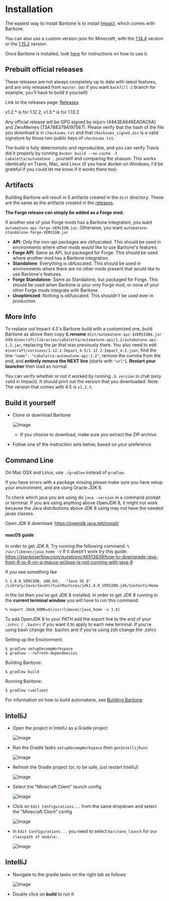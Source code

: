 # Installation

The easiest way to install Baritone is to install [Impact](https://impactclient.net/), which comes with Baritone.

You can also use a custom version json for Minecraft, with the [1.14.4](https://www.dropbox.com/s/rkml3hjokd3qv0m/1.14.4-Baritone.zip?dl=1) version or the [1.15.2](https://www.dropbox.com/s/8rx6f0kts9hvd4f/1.15.2-Baritone.zip?dl=1) version

Once Baritone is installed, look [here](USAGE.md) for instructions on how to use it.

## Prebuilt official releases
These releases are not always completely up to date with latest features, and are only released from `master`. (so if you want `backfill-2` branch for example, you'll have to build it yourself)

Link to the releases page: [Releases](https://github.com/cabaletta/baritone/releases)

v1.2.* is for 1.12.2, v1.3.* is for 1.13.2

Any official release will be GPG signed by leijurv (44A3EA646EADAC6A) and ZeroMemes (73A788379A197567). Please verify that the hash of the file you download is in `checksums.txt` and that `checksums_signed.asc` is a valid signature by those two public keys of `checksums.txt`. 

The build is fully deterministic and reproducible, and you can verify Travis did it properly by running `docker build --no-cache -t cabaletta/automatone .` yourself and comparing the shasum. This works identically on Travis, Mac, and Linux (if you have docker on Windows, I'd be grateful if you could let me know if it works there too).


## Artifacts

Building Baritone will result in 5 artifacts created in the ``dist`` directory. These are the same as the artifacts created in the [releases](https://github.com/cabaletta/baritone/releases).

**The Forge release can simply be added as a Forge mod.**

If another one of your Forge mods has a Baritone integration, you want `automatone-api-forge-VERSION.jar`. Otherwise, you want `automatone-standalone-forge-VERSION.jar`

- **API**: Only the non-api packages are obfuscated. This should be used in environments where other mods would like to use Baritone's features.
- **Forge API**: Same as API, but packaged for Forge. This should be used where another mod has a Baritone integration.
- **Standalone**: Everything is obfuscated. This should be used in environments where there are no other mods present that would like to use Baritone's features.
- **Forge Standalone**: Same as Standalone, but packaged for Forge. This should be used when Baritone is your only Forge mod, or none of your other Forge mods integrate with Baritone.
- **Unoptimized**: Nothing is obfuscated. This shouldn't be used ever in production.

## More Info
To replace out Impact 4.5's Baritone build with a customized one, build Baritone as above then copy & **rename** `dist/automatone-api-$VERSION$.jar` into `minecraft/libraries/cabaletta/automatone-api/1.2/automatone-api-1.2.jar`, replacing the jar that was previously there. You also need to edit `minecraft/versions/1.12.2-Impact_4.5/1.12.2-Impact_4.5.json`, find the line `"name": "cabaletta:automatone-api:1.2"`, remove the comma from the end, and **entirely remove the NEXT line** (starts with `"url"`). **Restart your launcher** then load as normal. 

You can verify whether or not it worked by running `.b version` in chat (only valid in Impact). It should print out the version that you downloaded. Note: The version that comes with 4.5 is `v1.2.3`.

## Build it yourself
- Clone or download Baritone

  ![Image](https://i.imgur.com/kbqBtoN.png)
  - If you choose to download, make sure you extract the ZIP archive.
- Follow one of the instruction sets below, based on your preference

## Command Line
On Mac OSX and Linux, use `./gradlew` instead of `gradlew`.

If you have errors with a package missing please make sure you have setup your environment, and are using Oracle JDK 8.

To check which java you are using do 
`java -version` in a command prompt or terminal.
If you are using anything above OpenJDK 8, it might not work because the Java distributions above JDK 8 using may not have the needed javax classes.

Open JDK 8 download: https://openjdk.java.net/install/
#### macOS guide
In order to get JDK 8, Try running the following command:
`% /usr/libexec/java_home -V`
If it doesn't work try this guide: https://stackoverflow.com/questions/46513639/how-to-downgrade-java-from-9-to-8-on-a-macos-eclipse-is-not-running-with-java-9

If you see something like

`% 1.8.0_VERSION, x86_64:	"Java SE 8"	/Library/Java/JavaVirtualMachines/jdk1.8.0_VERSION.jdk/Contents/Home`

in the list then you've got JDK 8 installed. 
In order to get JDK 8 running in the **current terminal window** you will have to run this command: 

`% export JAVA_HOME=$(/usr/libexec/java_home -v 1.8)`

To add OpenJDK 8 to your PATH add the export line to the end of your `.zshrc / .bashrc` if you want it to apply to each new terminal. If you're using bash change the .bachrc and if you're using zsh change the .zshrc

Setting up the Environment:

```
$ gradlew setupDecompWorkspace
$ gradlew --refresh-dependencies
```

Building Baritone: 

```
$ gradlew build
```

Running Baritone:

```
$ gradlew runClient
```

For information on how to build automatone, see [Building Baritone](#building-baritone)

## IntelliJ
- Open the project in IntelliJ as a Gradle project
  
  ![Image](https://i.imgur.com/jw7Q6vY.png)

- Run the Gradle tasks `setupDecompWorkspace` then `genIntellijRuns`
  
  ![Image](https://i.imgur.com/QEfVvWP.png)

- Refresh the Gradle project (or, to be safe, just restart IntelliJ)
  
  ![Image](https://i.imgur.com/3V7EdWr.png)

- Select the "Minecraft Client" launch config
  
  ![Image](https://i.imgur.com/1qz2QGV.png)

- Click on ``Edit Configurations...`` from the same dropdown and select the "Minecraft Client" config
  
  ![Image](https://i.imgur.com/s4ly0ZF.png)

- In `Edit Configurations...` you need to select `baritone_launch` for `Use classpath of module:`.
  
  ![Image](https://i.imgur.com/hrLhG9u.png)

## IntelliJ

- Navigate to the gradle tasks on the right tab as follows

  ![Image](https://i.imgur.com/PE6r9iN.png)

- Double click on **build** to run it
